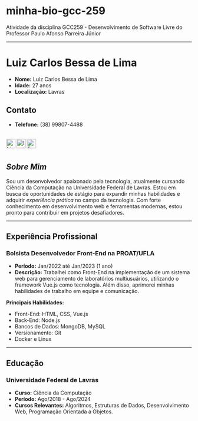 # minha-bio-gcc-259
Atividade da disciplina GCC259 - Desenvolvimento de Software Livre do Professor Paulo Afonso Parreira Júnior

---

# Luiz Carlos Bessa de Lima

- **Nome:** Luiz Carlos Bessa de Lima
- **Idade:** 27 anos
- **Localização:** Lavras
  
## Contato

- **Telefone:** (38) 99807-4488

<br>

<a target="_blank" href="https://www.linkedin.com/in/luizcarlosbessa/">
  <img align="left" alt="LinkedIN" width="25px" src="https://logospng.org/download/linkedin/logo-linkedin-icon-2048.png" />
</a>

<a target="_blank" href="https://www.instagram.com/lcbessa9/">
  <img align="left" alt="Instagram" width="25px" src="https://upload.wikimedia.org/wikipedia/commons/thumb/e/e7/Instagram_logo_2016.svg/1200px-Instagram_logo_2016.svg.png" />
</a>

<a target="_blank" href="mailto:luizcarlosbessa9@gmail.com">
  <img align="left" alt="E-mail" width="25px" src="https://logodownload.org/wp-content/uploads/2018/03/gmail-logo-16.png" />
</a>

<br>
<br>

## _Sobre Mim_

Sou um desenvolvedor apaixonado pela tecnologia, atualmente cursando Ciência da Computação na Universidade Federal de Lavras. Estou em busca de oportunidades de estágio para expandir minhas habilidades e adquirir _experiência prática_ no campo da tecnologia. Com forte conhecimento em desenvolvimento web e ferramentas modernas, estou pronto para contribuir em projetos desafiadores.

---

## Experiência Profissional

### Bolsista Desenvolvedor Front-End na PROAT/UFLA

- **Período:** Jan/2022 até Jan/2023 (1 ano)
- **Descrição:** Trabalhei como Front-End na implementação de um sistema web para gerenciamento de laboratórios multiusuários, utilizando o framework Vue.js como tecnologia. Além disso, aprimorei minhas habilidades de trabalho em equipe e comunicação.

**Principais Habilidades:**

- Front-End: HTML, CSS, Vue.js
- Back-End: Node.js
- Bancos de Dados: MongoDB, MySQL
- Versionamento: Git
- Docker e Linux
  
---

## Educação

### Universidade Federal de Lavras

- **Curso:** Ciência da Computação
- **Período:** Ago/2018 - Ago/2024
- **Cursos Relevantes:** Algoritmos, Estruturas de Dados, Desenvolvimento Web, Programação Orientada a Objetos.
